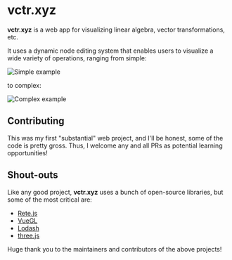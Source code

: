 # vctr.xyz

**vctr.xyz** is a web app for visualizing linear algebra, vector
transformations, etc.  

It uses a dynamic node editing system that enables users to visualize a wide
variety of operations, ranging from simple:

![Simple example](https://github.com/gollum999/vctr.xyz/blob/master/example1.png?raw=true)

to complex:

![Complex example](https://github.com/gollum999/vctr.xyz/blob/master/example2.png?raw=true)

## Contributing

This was my first "substantial" web project, and I'll be honest, some of the code is
pretty gross.  Thus, I welcome any and all PRs as potential learning opportunities!

## Shout-outs

Like any good project, **vctr.xyz** uses a bunch of open-source libraries, but
 some of the most critical are:
 
 - [Rete.js](https://github.com/retejs/rete)
 - [VueGL](https://github.com/vue-gl/vue-gl)
 - [Lodash](https://github.com/lodash/lodash)
 - [three.js](https://github.com/mrdoob/three.js/)
 
Huge thank you to the maintainers and contributors of the above projects!
